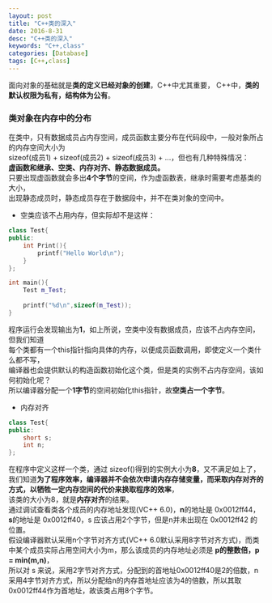 ```yaml
---
layout: post
title: "C++类的深入"
date: 2016-8-31
desc: "C++类的深入"
keywords: "C++,class"
categories: [Database]
tags: [C++,class]
---
```


面向对象的基础就是**类的定义已经对象的创建**，C++中尤其重要，
C++中，**类的默认权限为私有，结构体为公有**。

### 类对象在内存中的分布
在类中，只有数据成员占内存空间，成员函数主要分布在代码段中，一般对象所占的内存空间大小为  
sizeof(成员1) + sizeof(成员2) + sizeof(成员3) + ...，但也有几种特殊情况：  
**虚函数和继承、空类、内存对齐、静态数据成员。**  
只要出现虚函数就会多出**4个字节**的空间，作为虚函数表，继承时需要考虑基类的大小，  
出现静态成员时，静态成员存在于数据段中，并不在类对象的空间中。

* 空类应该不占用内存，但实际却不是这样：  

``` c++
class Test{
public:
	int Print(){
    	printf("Hello World\n");
    }
};

int main(){
	Test m_Test;
    
    printf("%d\n",sizeof(m_Test));
}
```

程序运行会发现输出为**1**，如上所说，空类中没有数据成员，应该不占内存空间，但我们知道  
每个类都有一个this指针指向具体的内存，以便成员函数调用，即使定义一个类什么都不写，  
编译器也会提供默认的构造函数初始化这个类，但是类的实例不占内存空间，该如何初始化呢？  
所以编译器分配一个**1字节**的空间初始化this指针，故**空类占一个字节**。

* 内存对齐

``` c++
class Test{
public:
	short s;
    int n;
};
```

在程序中定义这样一个类，通过 sizeof()得到的实例大小为**8**，又不满足如上了，  
我们知道**为了程序效率，编译器并不会依次申请内存存储变量，而采取内存对齐的方式，以牺牲一定内存空间的代价来换取程序的效率**，  
该类的大小为8，就是**内存对齐**的结果。  
通过调试查看类各个成员的内存地址发现(VC++ 6.0)，**n**的地址是 0x0012ff44，**s**的地址是 0x0012ff40，s 应该占用2个字节，但是n并未出现在 0x0012ff42 的位置。  
假设编译器默认采用n个字节对齐方式(VC++ 6.0默认采用8字节对齐方式)，而类中某个成员实际占用空间大小为m，那么该成员的内存地址必须是 **p的整数倍，p = min(m,n)**，  
所以对 s 来说，采用2字节对齐方式，分配到的首地址0x0012ff40是2的倍数，n采用4字节对齐方式，所以分配给n的内存首地址应该为4的倍数，所以其取0x0012ff44作为首地址，故该类占用8个字节。  

``` c++

```
